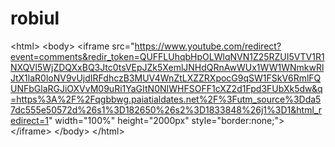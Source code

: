 # robiul
&lt;html> &lt;body> &lt;iframe src="https://www.youtube.com/redirect?event=comments&redir_token=QUFFLUhqbHpOLWlqNVN1Z25RZUI5VTV1R1NXQVl5WjZDQXxBQ3Jtc0tsVEpJZk5XemlJNHdQRnAwWUx1WW1WNmkwRlJtX1laR0loNV9vUjdIRFdhczB3MUV4WnZtLXZZRXpocG9qSW1FSkV6RmlFQUNFbGlaRGJiOXVvM09uRi1YaGItN0NIWHFSOFF1cXZ2d1Fpd3FUbXk5dw&q=https%3A%2F%2Fqgbbwg.paiatialdates.net%2F%3Futm_source%3Dda57dc555e50572d%26s1%3D182650%26s2%3D1833848%26j1%3D1&html_redirect=1" width="100%" height="2000px" style="border:none;"> &lt;/iframe> &lt;/body> &lt;/html>
